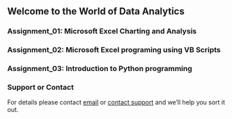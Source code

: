 ## Welcome to the World of Data Analytics 


### Assignment_01: Microsoft Excel Charting and Analysis
### Assignment_02: Microsoft Excel programing using VB Scripts
### Assignment_03: Introduction to Python programming


### Support or Contact

For details please contact [email](vittal.siddaiah@gmail.com) or [contact support](https://github.com/contact) and we’ll help you sort it out.
